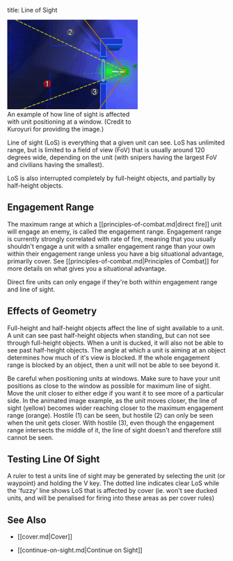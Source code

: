 title: Line of Sight

<div class="thumb tright"><div class="thumbinner" style="width:302px;"><img src="images/thumb/c/c8/Example_of_how_line_of_sight_is_affected_with_unit_positioning_at_a_window.gif/300px-Example_of_how_line_of_sight_is_affected_with_unit_positioning_at_a_window.gif" />  <div class="thumbcaption">An example of how line of sight is affected with unit positioning at a window. (Credit to Kuroyuri for providing the image.)</div></div></div>

Line of sight (LoS) is everything that a given unit can see. LoS has unlimited range, but is limited to a field of view (FoV) that is usually around 120 degrees wide, depending on the unit (with snipers having the largest FoV and civilians having the smallest).

LoS is also interrupted completely by full-height objects, and partially by half-height objects.



## <span class="mw-headline" id="Engagement_Range"> Engagement Range </span>

The maximum range at which a [[principles-of-combat.md|direct fire]] unit will engage an enemy, is called the engagement range. Engagement range is currently strongly correlated with rate of fire, meaning that you usually shouldn't engage a unit with a smaller engagement range than your own within their engagement range unless you have a big situational advantage, primarily cover. See [[principles-of-combat.md|Principles of Combat]] for more details on what gives you a situational advantage.

Direct fire units can only engage if they're both within engagement range and line of sight.

## <span class="mw-headline" id="Effects_of_Geometry"> Effects of Geometry </span>

Full-height and half-height objects affect the line of sight available to a unit. A unit can see past half-height objects when standing, but can not see through full-height objects. When a unit is ducked, it will also not be able to see past half-height objects. The angle at which a unit is aiming at an object determines how much of it's view is blocked. If the whole engagement range is blocked by an object, then a unit will not be able to see beyond it.

Be careful when positioning units at windows. Make sure to have your unit positions as close to the window as possible for maximum line of sight. Move the unit closer to either edge if you want it to see more of a particular side. In the animated image example, as the unit moves closer, the line of sight (yellow) becomes wider reaching closer to the maximum engagement range (orange). Hostile (1) can be seen, but hostile (2) can only be seen when the unit gets closer. With hostile (3), even though the engagement range intersects the middle of it, the line of sight doesn't and therefore still cannot be seen.

## <span class="mw-headline" id="Testing_Line_Of_Sight"> Testing Line Of Sight </span>

A ruler to test a units line of sight may be generated by selecting the unit (or waypoint) and holding the V key. The dotted line indicates clear LoS while the 'fuzzy' line shows LoS that is affected by cover (ie. won't see ducked units, and will be penalised for firing into these areas as per cover rules)

## <span class="mw-headline" id="See_Also"> See Also </span>

*   [[cover.md|Cover]]

*   [[continue-on-sight.md|Continue on Sight]]

<!-- 
NewPP limit report
Preprocessor node count: 17/1000000
Post‐expand include size: 0/2097152 bytes
Template argument size: 0/2097152 bytes
Expensive parser function count: 0/100
-->

<!-- Saved in parser cache with key fs_error420_com:pcache:idhash:26-0!*!0!!en!2!* and timestamp 20140722112250 -->